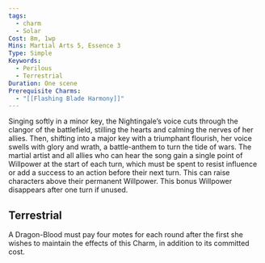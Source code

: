 ```yaml
---
tags:
  - charm
  - Solar
Cost: 8m, 1wp
Mins: Martial Arts 5, Essence 3
Type: Simple
Keywords:
  - Perilous
  - Terrestrial
Duration: One scene
Prerequisite Charms:
  - "[[Flashing Blade Harmony]]"
---
```

Singing softly in a minor key, the Nightingale’s voice cuts through the clangor of the battlefield, stilling the hearts and calming the nerves of her allies. Then, shifting into a major key with a triumphant flourish, her voice swells with glory and wrath, a battle-anthem to turn the tide of wars. The martial artist and all allies who can hear the song gain a single point of Willpower at the start of each turn, which must be spent to resist influence or add a success to an action before their next turn. This can raise characters above their permanent Willpower. This bonus Willpower disappears after one turn if unused. 

## Terrestrial

A Dragon-Blood must pay four motes for each round after the first she wishes to maintain the effects of this Charm, in addition to its committed cost.